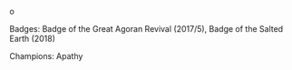 o

Badges: Badge of the Great Agoran Revival (2017/5), Badge of the Salted Earth  (2018)

Champions: Apathy


